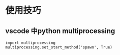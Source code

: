 # 使用技巧

## vscode 中python multiprocessing

    import multiprocessing
    multiprocessing.set_start_method('spawn', True)
